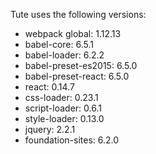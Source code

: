 Tute uses the following versions:

- webpack global: 1.12.13
- babel-core: 6.5.1
- babel-loader: 6.2.2
- babel-preset-es2015: 6.5.0 
- babel-preset-react: 6.5.0 
- react: 0.14.7
- css-loader: 0.23.1
- script-loader: 0.6.1
- style-loader: 0.13.0
- jquery: 2.2.1
- foundation-sites: 6.2.0

